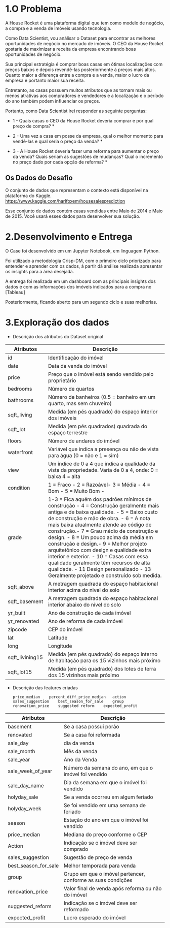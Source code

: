 # 1.O Problema
A House Rocket é uma plataforma digital que tem como modelo de negócio, a compra e a venda de imóveis usando tecnologia.

Como Data Scientist, vou análisar o Dataset para encontrar as melhores oportunidades de negócio no mercado de imóveis. O CEO da House Rocket gostaria de maximizar a receita da empresa encontrando boas oportunidades de negócio.

Sua principal estratégia é comprar boas casas em ótimas localizações com preços baixos e depois revendê-las posteriormente à preços mais altos. Quanto maior a diferença entre a compra e a venda, maior o lucro da empresa e portanto maior sua receita.

Entretanto, as casas possuem muitos atributos que as tornam mais ou menos atrativas aos compradores e vendedores e a localização e o período do ano também podem influenciar os preços.

Portanto, como Data Scientist irei responder as seguinte perguntas:

* 1 - Quais casas o CEO da House Rocket deveria comprar e por qual preço de compra? * 

* 2 - Uma vez a casa em posse da empresa, qual o melhor momento para vendê-las e qual seria o preço da venda? *

* 3 - A House Rocket deveria fazer uma reforma para aumentar o preço da venda? Quais seriam as sugestões de mudanças? Qual o incremento no preço dado por cada opção de reforma? *

## Os Dados do Desafio
O conjunto de dados que representam o contexto está disponível na plataforma do Kaggle. https://www.kaggle.com/harlfoxem/housesalesprediction

Esse conjunto de dados contém casas vendidas entre Maio de 2014 e Maio de 2015. Você usará esses dados para desenvolver sua solução.

# 2.Desenvolvimento e Entrega
O Case foi desenvolvido em um Jupyter Notebook, em linguagem Python.

Foi utilizado a metodologia Crisp-DM, com o primeiro ciclo priorizado para entender e aprender com os dados, á partir dá análise realizada apresentar os insights para a área desejada.

A entrega foi realizada em um dashboard com as principais insights dos dados e com as informações dos imóveis indicados para a compra no [Tableau]

Posteriormente, ficando aberto para um segundo ciclo e suas melhorias.

# 3.Exploração dos dados

  * Descrição dos atributos do Dataset original

Atributos   | Descrição
------------|------------------
id	        |Identificação do imóvel
date	    |Data da venda do imóvel
price	    |Preço que o imóvel está sendo vendido pelo proprietário
bedrooms	|Número de quartos
bathrooms	|Número de banheiros (0.5 = banheiro em um quarto, mas sem chuveiro)
sqft_living	|Medida (em pés quadrado) do espaço interior dos imóveis
sqft_lot	|Medida (em pés quadrados) quadrada do espaço terrestre
floors	    |Número de andares do imóvel
waterfront	|Variável que indica a presença ou não de vista para água (0 = não e 1 = sim)
view	    |Um índice de 0 a 4 que indica a qualidade da vista da propriedade. Varia de 0 a 4, onde: 0 = baixa 4 = alta
condition	|1 = Fraco - 2 = Razoável- 3 = Média - 4 = Bom -  5 = Muito Bom - 
grade      |1-3 = Fica aquém dos padrões mínimos de construção - 4 = Construção geralmente mais antiga e de baixa qualidade. - 5 = Baixo custo de construção e mão de obra. - 6 =  A nota mais baixa atualmente atende ao código de construção.- 7 =  Grau médio de construção e design. - 8 = Um pouco acima da média em construção e design.- 9 = Melhor projeto arquitetônico com design e qualidade extra interior e exterior. - 10 = Casas com essa qualidade geralmente têm recursos de alta qualidade. - 11 Design personalizado - 13 Geralmente projetado e construído sob medida. 
sqft_above	|A metragem quadrada do espaço habitacional interior acima do nivel do solo
sqft_basement	|A metragem quadrada do espaço habitacional interior abaixo do nível do solo
yr_built	|Ano de construção de cada imóvel
yr_renovated	|Ano de reforma de cada imóvel
zipcode	    |CEP do imóvel
lat	        |Latitude
long	    |Longitude
sqft_livining15	|Medida (em pés quadrado) do espaço interno de habitação para os 15 vizinhos mais próximo
sqft_lot15	|Medida (em pés quadrado) dos lotes de terra dos 15 vizinhos mais próximo

  * Descrição das features criadas
  
  		price_median	percent_diff_price_median	action	sales_suggestion	best_season_for_sale	group	renovation_price	suggested reform	expected_profit

Atributos   | Descrição
------------|------------------
basement        |Se a casa possui porão
renovated	    |Se a casa foi reformada
sale_day	    |dia da venda
sale_month   |Mês da venda
sale_year    |Ano da Venda
sale_week_of_year  |Número da semana do ano, em que o imóvel foi vendido
sale_day_name      |Dia da semana em que o imóvel foi vendido
holyday_sale       |Se a venda ocorreu em algum feriado
holyday_week       | Se foi vendido em uma semana de feriado
season             |Estação do ano em que o imóvel foi vendido
price_median       |Mediana do preço conforme o CEP
Action             |Indicação se o imóvel deve ser comprado
sales_suggestion   |Sugestão de preço de venda
best_season_for_sale |Melhor temporada para venda
group              |Grupo em que o imóvel pertencer, conforme as suas condições
renovation_price   |Valor final de venda após reforma ou não do imóvel
suggested_reform   |Indicação se o imóvel deve ser reformado
expected_profit    |Lucro esperado do imóvel




